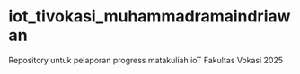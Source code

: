 # iot_tivokasi_muhammadramaindriawan
Repository untuk pelaporan progress matakuliah ioT Fakultas Vokasi 2025
